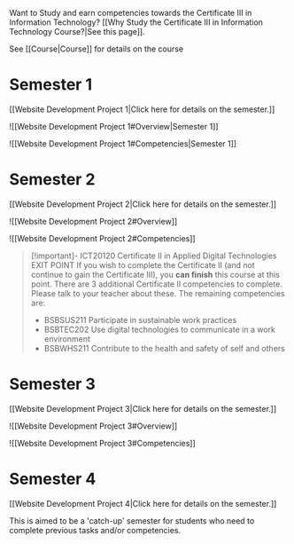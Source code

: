 Want to Study and earn competencies towards the Certificate III in Information Technology? [[Why Study the Certificate III in Information Technology Course?|See this page]].


See [[Course|Course]] for details on the course


 
# Semester 1

[[Website Development Project 1|Click here for details on the semester.]]

![[Website Development Project 1#Overview|Semester 1]]

![[Website Development Project 1#Competencies|Semester 1]]




# Semester 2


[[Website Development Project 2|Click here for details on the semester.]]

![[Website Development Project 2#Overview]]

![[Website Development Project 2#Competencies]]


> [!important]- ICT20120 Certificate II in Applied Digital Technologies EXIT POINT
> If you wish to complete the Certificate II (and not continue to gain the Certificate III), you **can finish** this course at this point. 
> There are 3 additional Certificate II competencies to complete. Please talk to your teacher about these.
> The remaining competencies are:
> - BSBSUS211	Participate in sustainable work practices
> - BSBTEC202 Use digital technologies to communicate in a work environment
> - BSBWHS211 Contribute to the health and safety of self and others


# Semester 3

[[Website Development Project 3|Click here for details on the semester.]]

![[Website Development Project 3#Overview]]

![[Website Development Project 3#Competencies]]



# Semester 4

[[Website Development Project 4|Click here for details on the semester.]]

This is aimed to be a 'catch-up' semester for students who need to complete previous tasks and/or competencies.







